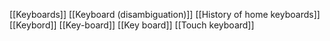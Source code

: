 [[Keyboards]]
[[Keyboard (disambiguation)]]
[[History of home keyboards]]
[[Keybord]]
[[Key-board]]
[[Key board]]
[[Touch keyboard]]
